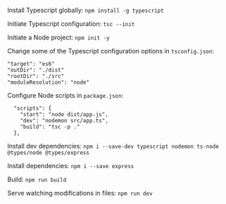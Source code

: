 Install Typescript globally:
`npm install -g typescript`

Initiate Typescript configuration:
`tsc --init`

Initiate a Node project:
`npm init -y`

Change some of the Typescript configuration options in `tsconfig.json`:
```
"target": "es6"
"outDir": "./dist"
"rootDir": "./src"
"moduleResolution": "node"
```

Configure Node scripts in `package.json`:
```
  "scripts": {
    "start": "node dist/app.js",
    "dev": "nodemon src/app.ts",
    "build": "tsc -p ."
  },
```

Install dev dependencies:
`npm i --save-dev typescript nodemon ts-node @types/node @types/express`

Install dependencies:
`npm i --save express`

Build:
`npm run build`

Serve watching modifications in files:
`npm run dev`
